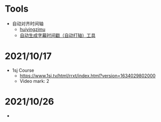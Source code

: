 # Tools
- 自动对齐时间轴
  - [huiyingzimu](https://huiyingzimu.com/txt-align/)
  - [自动生成字幕时间戳（自动打轴）工具](https://zhuanlan.zhihu.com/p/137173994)




# 2021/10/17
- 1sj Course
  - https://www.1sj.tv/html/rrxt/index.html?version=1634029802000
  - Video mark: 2


# 2021/10/26
- 